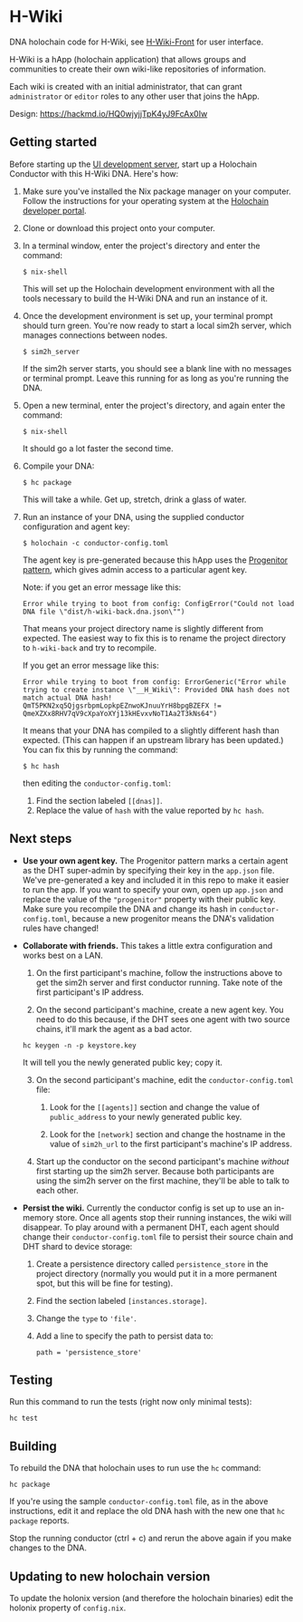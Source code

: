 # H-Wiki

DNA holochain code for H-Wiki, see [H-Wiki-Front](https://github.com/eyss/h-wiki-front) for user interface.

H-Wiki is a hApp (holochain application) that allows groups and communities to create their own wiki-like repositories of information.

Each wiki is created with an initial administrator, that can grant `administrator` or `editor` roles to any other user that joins the hApp.

Design: https://hackmd.io/HQ0wjyjjTpK4yJ9FcAx0Iw

## Getting started

Before starting up the [UI development server](https://github.com/eyss/h-wiki-front), start up a Holochain Conductor with this H-Wiki DNA. Here's how:

1. Make sure you've installed the Nix package manager on your computer. Follow the instructions for your operating system at the [Holochain developer portal](https://developer.holochain.org/docs/install/).

2. Clone or download this project onto your computer.

3. In a terminal window, enter the project's directory and enter the command:

    ```
    $ nix-shell
    ```

    This will set up the Holochain development environment with all the tools necessary to build the H-Wiki DNA and run an instance of it.

4. Once the development environment is set up, your terminal prompt should turn green. You're now ready to start a local sim2h server, which manages connections between nodes.

    ```
    $ sim2h_server
    ```

    If the sim2h server starts, you should see a blank line with no messages or terminal prompt. Leave this running for as long as you're running the DNA.

5. Open a new terminal, enter the project's directory, and again enter the command:

    ```
    $ nix-shell
    ```

    It should go a lot faster the second time.

6. Compile your DNA:

    ```
    $ hc package
    ```

    This will take a while. Get up, stretch, drink a glass of water.

7. Run an instance of your DNA, using the supplied conductor configuration and agent key:

    ```
    $ holochain -c conductor-config.toml
    ```

    The agent key is pre-generated because this hApp uses the [Progenitor pattern](https://forum.holochain.org/t/progenitor/1063), which gives admin access to a particular agent key.

    Note: if you get an error message like this:

    ```
    Error while trying to boot from config: ConfigError("Could not load DNA file \"dist/h-wiki-back.dna.json\"")
    ```

    That means your project directory name is slightly different from expected. The easiest way to fix this is to rename the project directory to `h-wiki-back` and try to recompile.

    If you get an error message like this:

    ```
    Error while trying to boot from config: ErrorGeneric("Error while trying to create instance \"__H_Wiki\": Provided DNA hash does not match actual DNA hash! QmT5PKN2xq5QjgsrbpmLopkpEZnwoKJnuuYrH8bpgBZEFX != QmeXZXx8RHV7qV9cXpaYoXYj13kHEvxvNoT1Aa2T3kNs64")
    ```

    It means that your DNA has compiled to a slightly different hash than expected. (This can happen if an upstream library has been updated.) You can fix this by running the command:

    ```
    $ hc hash
    ```

    then editing the `conductor-config.toml`:

    1. Find the section labeled `[[dnas]]`.
    2. Replace the value of `hash` with the value reported by `hc hash`.

## Next steps

* **Use your own agent key.** The Progenitor pattern marks a certain agent as the DHT super-admin by specifying their key in the `app.json` file. We've pre-generated a key and included it in this repo to make it easier to run the app. If you want to specify your own, open up `app.json` and replace the value of the `"progenitor"` property with their public key. Make sure you recompile the DNA and change its hash in `conductor-config.toml`, because a new progenitor means the DNA's validation rules have changed!

* **Collaborate with friends.** This takes a little extra configuration and works best on a LAN.

    1. On the first participant's machine, follow the instructions above to get the sim2h server and first conductor running. Take note of the first participant's IP address.

    2. On the second participant's machine, create a new agent key. You need to do this because, if the DHT sees one agent with two source chains, it'll mark the agent as a bad actor.

    ```
    hc keygen -n -p keystore.key
    ```

    It will tell you the newly generated public key; copy it.

    3. On the second participant's machine, edit the `conductor-config.toml` file:

        1. Look for the `[[agents]]` section and change the value of `public_address` to your newly generated public key.

        2. Look for the `[network]` section and change the hostname in the value of `sim2h_url` to the first participant's machine's IP address.

    4. Start up the conductor on the second participant's machine _without_ first starting up the sim2h server. Because both participants are using the sim2h server on the first machine, they'll be able to talk to each other.

* **Persist the wiki.** Currently the conductor config is set up to use an in-memory store. Once all agents stop their running instances, the wiki will disappear. To play around with a permanent DHT, each agent should change their `conductor-config.toml` file to persist their source chain and DHT shard to device storage:

    1. Create a persistence directory called `persistence_store` in the project directory (normally you would put it in a more permanent spot, but this will be fine for testing).

    2. Find the section labeled `[instances.storage]`.

    3. Change the `type` to `'file'`.

    4. Add a line to specify the path to persist data to:

        ```
        path = 'persistence_store'
        ```

## Testing

Run this command to run the tests (right now only minimal tests):

```
hc test
```

## Building

To rebuild the DNA that holochain uses to run use the `hc` command:

```
hc package
```

If you're using the sample `conductor-config.toml` file, as in the above instructions, edit it and replace the old DNA hash with the new one that `hc package` reports.

Stop the running conductor (ctrl + c) and rerun the above again if you make changes to the DNA.

## Updating to new holochain version

To update the holonix version (and therefore the holochain binaries) edit the holonix property of `config.nix`.
